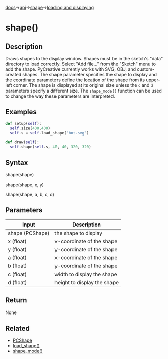 [docs](/docs/)→[api](/docs/api)→[shape](/docs/api/shape/)→[loading and displaying](/docs/api/shape/loading_and_displaying/)

# shape()

## Description

Draws shapes to the display window. Shapes must be in the sketch's "data" directory to load correctly. Select "Add file..." from the "Sketch" menu to add the shape. PyCreative currently works with SVG, OBJ, and custom-created shapes. The shape parameter specifies the shape to display and the coordinate parameters define the location of the shape from its upper-left corner. The shape is displayed at its original size unless the `c` and `d` parameters specify a different size. The `shape_mode()` function can be used to change the way these parameters are interpreted.

## Examples

```py
def setup(self):
  self.size(400,400)
  self.s = self.load_shape("bot.svg")

def draw(self):
  self.shape(self.s, 40, 40, 320, 320)
```

## Syntax

shape(shape)

shape(shape, x, y)	

shape(shape, a, b, c, d)	

## Parameters

| Input | Description |
|-------|-------------|
|shape	(PCShape) | the shape to display |
|x	(float) | x-coordinate of the shape |
|y	(float) | y-coordinate of the shape |
|a	(float) | x-coordinate of the shape |
|b	(float) | y-coordinate of the shape |
|c	(float) | width to display the shape |
|d	(float) | height to display the shape |

## Return

None

## Related
- [PCShape](/docs/api/shape/PCShape/PCShape.md)
- [load_shape()](/docs/api/shape/loading_and_displaying/load_shape_.md)
- [shape_mode()](/docs/api/shape/loading_and_displaying/shape_mode_.md)